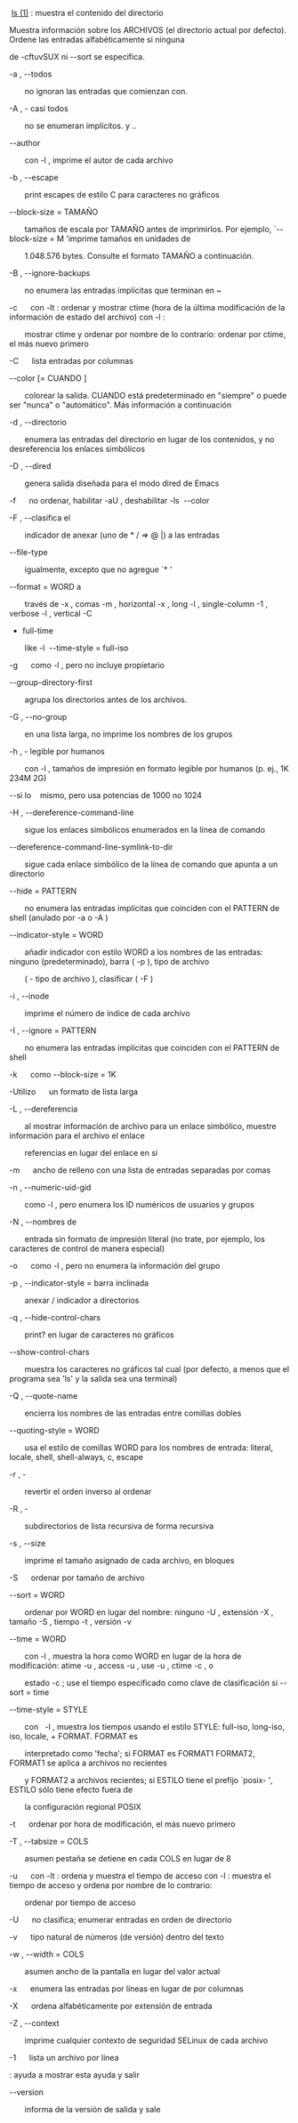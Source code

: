   
 [ls (1)](https://translate.google.com/website?sl=auto&tl=es&u=http://manpages.ubuntu.com/manpages/precise/en/man1/ls.1.html) : muestra el contenido del directorio

Muestra información sobre los ARCHIVOS (el directorio actual por defecto). Ordene las entradas alfabéticamente si ninguna

de -cftuvSUX ni --sort se especifica.

-a , --todos 

       no ignoran las entradas que comienzan con.

-A , - casi todos 

       no se enumeran implícitos. y ..

--author 

       con -l , imprime el autor de cada archivo

-b , --escape 

       print escapes de estilo C para caracteres no gráficos

--block-size = TAMAÑO

       tamaños de escala por TAMAÑO antes de imprimirlos. Por ejemplo, `--block-size = M 'imprime tamaños en unidades de

       1.048.576 bytes. Consulte el formato TAMAÑO a continuación.

-B , --ignore-backups 

       no enumera las entradas implícitas que terminan en ~

-c      con -lt : ordenar y mostrar ctime (hora de la última modificación de la información de estado del archivo) con -l :

       mostrar ctime y ordenar por nombre de lo contrario: ordenar por ctime, el más nuevo primero

-C      lista entradas por columnas

--color [= CUANDO ]

       colorear la salida. CUANDO está predeterminado en "siempre" o puede ser "nunca" o "automático". Más información a continuación

-d , --directorio 

       enumera las entradas del directorio en lugar de los contenidos, y no desreferencia los enlaces simbólicos

-D , --dired 

       genera salida diseñada para el modo dired de Emacs

-f      no ordenar, habilitar -aU , deshabilitar -ls  --color

-F , --clasifica el 

       indicador de anexar (uno de * / => @ |) a las entradas

--file-type 

       igualmente, excepto que no agregue `* '

--format = WORD a 

       través de -x , comas -m , horizontal -x , long -l , single-column -1 , verbose -l , vertical -C

- full-time 

       like -l  --time-style = full-iso

-g      como -l , pero no incluye propietario

--group-directory-first 

       agrupa los directorios antes de los archivos.

-G , --no-group 

       en una lista larga, no imprime los nombres de los grupos

-h , - legible por humanos 

       con -l , tamaños de impresión en formato legible por humanos (p. ej., 1K 234M 2G)

--si lo    mismo, pero usa potencias de 1000 no 1024

-H , --dereference-command-line 

       sigue los enlaces simbólicos enumerados en la línea de comando

--dereference-command-line-symlink-to-dir 

       sigue cada enlace simbólico de la línea de comando que apunta a un directorio

--hide = PATTERN 

       no enumera las entradas implícitas que coinciden con el PATTERN de shell (anulado por -a o -A )

--indicator-style = WORD 

       añadir indicador con estilo WORD a los nombres de las entradas: ninguno (predeterminado), barra ( -p ), tipo de archivo

       ( - tipo de archivo ), clasificar ( -F )

-i , --inode 

       imprime el número de índice de cada archivo

-I , --ignore = PATTERN 

       no enumera las entradas implícitas que coinciden con el PATTERN de shell

-k      como --block-size = 1K

-Utilizo      un formato de lista larga

-L , --dereferencia

       al mostrar información de archivo para un enlace simbólico, muestre información para el archivo el enlace

       referencias en lugar del enlace en sí

-m      ancho de relleno con una lista de entradas separadas por comas

-n , --numeric-uid-gid 

       como -l , pero enumera los ID numéricos de usuarios y grupos

-N , --nombres de 

       entrada sin formato de impresión literal (no trate, por ejemplo, los caracteres de control de manera especial)

-o      como -l , pero no enumera la información del grupo

-p , --indicator-style = barra inclinada 

       anexar / indicador a directorios

-q , --hide-control-chars 

       print? en lugar de caracteres no gráficos

--show-control-chars 

       muestra los caracteres no gráficos tal cual (por defecto, a menos que el programa sea 'ls' y la salida sea una terminal)

-Q , --quote-name 

       encierra los nombres de las entradas entre comillas dobles

--quoting-style = WORD 

       usa el estilo de comillas WORD para los nombres de entrada: literal, locale, shell, shell-always, c, escape

-r , - 

       revertir el orden inverso al ordenar

-R , - 

       subdirectorios de lista recursiva de forma recursiva

-s , --size 

       imprime el tamaño asignado de cada archivo, en bloques

-S      ordenar por tamaño de archivo

--sort = WORD 

       ordenar por WORD en lugar del nombre: ninguno -U , extensión -X , tamaño -S , tiempo -t , versión -v

--time = WORD 

       con -l , muestra la hora como WORD en lugar de la hora de modificación: atime -u , access -u , use -u , ctime -c , o

       estado -c ; use el tiempo especificado como clave de clasificación si --sort = time

--time-style = STYLE 

       con   -l , muestra los tiempos usando el estilo STYLE: full-iso, long-iso, iso, locale, + FORMAT. FORMAT es

       interpretado como 'fecha'; si FORMAT es FORMAT1 <newline> FORMAT2, FORMAT1 se aplica a archivos no recientes

       y FORMAT2 a archivos recientes; si ESTILO tiene el prefijo `posix- ', ESTILO sólo tiene efecto fuera de

       la configuración regional POSIX

-t      ordenar por hora de modificación, el más nuevo primero

-T , --tabsize = COLS 

       asumen pestaña se detiene en cada COLS en lugar de 8

-u      con -lt : ordena y muestra el tiempo de acceso con -l : muestra el tiempo de acceso y ordena por nombre de lo contrario:

       ordenar por tiempo de acceso

-U      no clasifica; enumerar entradas en orden de directorio

-v      tipo natural de números (de versión) dentro del texto

-w , --width = COLS 

       asumen ancho de la pantalla en lugar del valor actual

-x      enumera las entradas por líneas en lugar de por columnas

-X      ordena alfabéticamente por extensión de entrada

-Z , --context 

       imprime cualquier contexto de seguridad SELinux de cada archivo

-1      lista un archivo por línea

: ayuda a mostrar esta ayuda y salir

--version 

       informa de la versión de salida y sale